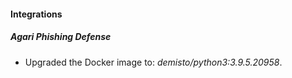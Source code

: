 #### Integrations
##### Agari Phishing Defense
- Upgraded the Docker image to: *demisto/python3:3.9.5.20958*.
